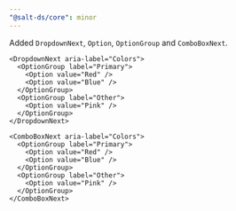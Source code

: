 ```yaml
---
"@salt-ds/core": minor
---
```


Added `DropdownNext`, `Option`, `OptionGroup` and `ComboBoxNext`.

```tsx
<DropdownNext aria-label="Colors">
  <OptionGroup label="Primary">
    <Option value="Red" />
    <Option value="Blue" />
  </OptionGroup>
  <OptionGroup label="Other">
    <Option value="Pink" />
  </OptionGroup>
</DropdownNext>
```

```tsx
<ComboBoxNext aria-label="Colors">
  <OptionGroup label="Primary">
    <Option value="Red" />
    <Option value="Blue" />
  </OptionGroup>
  <OptionGroup label="Other">
    <Option value="Pink" />
  </OptionGroup>
</ComboBoxNext>
```
